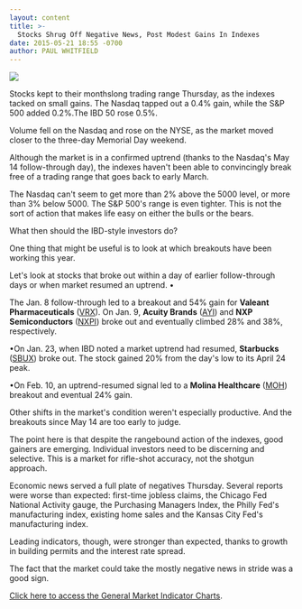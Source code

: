 ```yaml
---
layout: content
title: >-
  Stocks Shrug Off Negative News, Post Modest Gains In Indexes
date: 2015-05-21 18:55 -0700
author: PAUL WHITFIELD
---
```






![](https://www.investors.com/wp-content/uploads/ibd-migrated-images/MPv_150522_635678177452773115.png)









Stocks kept to their monthslong trading range Thursday, as the indexes tacked on small gains. The Nasdaq tapped out a 0.4% gain, while the S&P 500 added 0.2%.The IBD 50 rose 0.5%.

  

Volume fell on the Nasdaq and rose on the NYSE, as the market moved closer to the three-day Memorial Day weekend.

  

Although the market is in a confirmed uptrend (thanks to the Nasdaq's May 14 follow-through day), the indexes haven't been able to convincingly break free of a trading range that goes back to early March.

  

The Nasdaq can't seem to get more than 2% above the 5000 level, or more than 3% below 5000. The S&P 500's range is even tighter. This is not the sort of action that makes life easy on either the bulls or the bears.

  

What then should the IBD-style investors do?

  

One thing that might be useful is to look at which breakouts have been working this year.

  

Let's look at stocks that broke out within a day of earlier follow-through days or when market resumed an uptrend. •

The Jan. 8 follow-through led to a breakout and 54% gain for **Valeant Pharmaceuticals** ([VRX](https://research.investors.com/quote.aspx?symbol=VRX)). On Jan. 9, **Acuity Brands** ([AYI](https://research.investors.com/quote.aspx?symbol=AYI)) and **NXP Semiconductors** ([NXPI](https://research.investors.com/quote.aspx?symbol=NXPI)) broke out and eventually climbed 28% and 38%, respectively.

  

•On Jan. 23, when IBD noted a market uptrend had resumed, **Starbucks** ([SBUX](https://research.investors.com/quote.aspx?symbol=SBUX)) broke out. The stock gained 20% from the day's low to its April 24 peak.

  

•On Feb. 10, an uptrend-resumed signal led to a **Molina Healthcare** ([MOH](https://research.investors.com/quote.aspx?symbol=MOH)) breakout and eventual 24% gain.

  

Other shifts in the market's condition weren't especially productive. And the breakouts since May 14 are too early to judge.

  

The point here is that despite the rangebound action of the indexes, good gainers are emerging. Individual investors need to be discerning and selective. This is a market for rifle-shot accuracy, not the shotgun approach.

  

Economic news served a full plate of negatives Thursday. Several reports were worse than expected: first-time jobless claims, the Chicago Fed National Activity gauge, the Purchasing Managers Index, the Philly Fed's manufacturing index, existing home sales and the Kansas City Fed's manufacturing index.

  

Leading indicators, though, were stronger than expected, thanks to growth in building permits and the interest rate spread.

  

The fact that the market could take the mostly negative news in stride was a good sign.

  

[Click here to access the General Market Indicator Charts](https://www.investors.com/pdf/GMI_052215.pdf).




